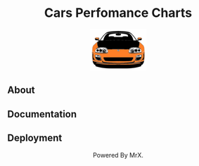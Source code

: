 <div align="center"><h1>Cars Perfomance Charts</h1></div>

<p align="center">
  <img src="icon.png">
</p>

<h2>About</h2>

<h2>Documentation</h2>

<h2>Deployment</h2>

<p align="center">Powered By MrX.</p>
